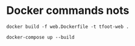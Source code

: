 # Docker commands nots

```
docker build -f web.Dockerfile -t tfoot-web .
```

```
docker-compose up --build
```

